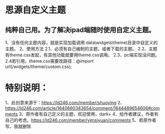 # 思源自定义主题
## 纯粹自己用。为了解决ipad端随时使用自定义主题。
1、没有任何主题内容，就是实现加载调用 data\widgets\theme\目录中自定义的主题。
2、使用方法
2.1、必须有自己编制的主题，或者下载的主题。
2.2、主题有theme.css发起，有其他功能就要用theme.css调用。
2.3、pc端实现没问题。
2.4若引用，theme.css需要改路径：@import url(/widgets/theme/custom.css);
# 特别说明：
1、此创意来源于：https://ld246.com/member/shuoying
2、https://ld246.com/article/1640660343654/comment/1644489654606#comments
3、原作者有自己定义的主题，欢迎使用，dark+
4、给作者建议，作者有自己的考虑。https://ld246.com/member/yjmsiyuan/comments
5、若原作者写，我就删除
